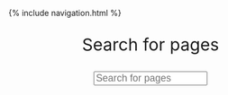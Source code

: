 {% include navigation.html %}

<p style="font-size: 30px; text-align: center">Search for pages</p>
<input style="margin-left: 30%; margin-right: 30%; font-size: 17.5px; height: 25px; width: 40%" type="text" id="SearchInput" onkeyup="SearchMain(list = websitePages, textcolor = '#c7ffd6', nullcolor = '#e30202', SearchID = 'SearchInput', ResultID = 'SearchResult', DebugMode = false)" placeholder="Search for pages" title="Search for pages">
<br>
<p style="text-align: center" id="SearchResult"></p>
<script>
        // this is an array that includes most of our website's pages.
        // each object in the list has a name and a path.
        // the name will be checked against the user's input to check which object should be selected to return.
        // the path is used to create a link to the desired page
        let websitePages =
            [
                {"name":"Test Prep", "path":"https://jakubponulak.github.io/DataStructures/study"},
                {"name":"Project Documentation", "path":"https://jakubponulak.github.io/DataStructures/project_doc"},
                {"name":"Create Task Documentation", "path":"https://jakubponulak.github.io/DataStructures/ct_doc"},
                {"name":"Home", "path":"https://jakubponulak.github.io/DataStructures/DataStructures/"},
                {"name":"Guython", "path":"https://akhilnandhakumar.github.io/Guython/"},


            ] ;

        function SearchMain(list = websitePages, textcolor = 'white',nullcolor = 'red', SearchID = 'SearchInput', ResultID = 'SearchResult', DebugMode = false, NoRText = 'No Results') {
            let input = document.getElementById(SearchID);
            let filter = input.value.toUpperCase(); // the user's input is changed to uppercase so that the search is not case-sensitive
            document.getElementById(ResultID).innerHTML = '| ' // this line makes the output blank whenever the function is called so that previous information is removed
            if (DebugMode === false) {
                for (x = 0; x < list.length; x++) { // this section goes through the items in my array and checks if the user's input is the same as any object name
                    if (list[x].name.toUpperCase().includes(filter)) { //using include function allows users to only input part of the page name instead of the whole thing
                        let link = list[x].path;
                        let title = list[x].name;
                        let output = `<a class='intlink' href='${link}'>${title}</a>` + ' | '; //this allows multiple links to be included in the result
                        document.getElementById(ResultID).innerHTML += output
                        document.getElementById(ResultID).style.color = 'grey'
                        let intlink = document.getElementsByClassName('intlink')
                        for (y = 0; y < intlink.length; y++) {
                            intlink[y].style.color = textcolor
                        }
                    }
                    if (filter === '') { //in case the user leaves the input blank, this statements causes the function to return "No Results"
                        document.getElementById(ResultID).innerHTML = NoRText
                        document.getElementById(ResultID).style.color = nullcolor
                    }
                }
            }
            else {
                for (i = 0; i < list.length; i++) {
                    let link = list[i].path
                    let title = list[i].name
                    let output = `<a href='${link}'>${title}</a>` + ' | ' //this allows multiple links to be included in the result
                    document.getElementById(ResultID).innerHTML += output
                    document.getElementById(ResultID).style.color = textcolor
                }
                document.getElementById(ResultID).innerHTML += '<br>' + `<p id='NoRText'>${NoRText}</p>`
                document.getElementById('NoRText').style.color = nullcolor
                }
        }
    </script>

<br>

{% include_relative README.md %}
